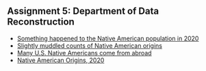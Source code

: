 ## Assignment 5: Department of Data Reconstruction
* [Something happened to the Native American population in 2020](https://datawrapper.dwcdn.net/5VMN4/1/)
* [Slightly muddled counts of Native American origins](https://datawrapper.dwcdn.net/KUhf1/1/)
* [Many U.S. Native Americans come from abroad](https://datawrapper.dwcdn.net/NuxEi/2/)
* [Native American Origins, 2020](https://datawrapper.dwcdn.net/NuxEi/1/)
